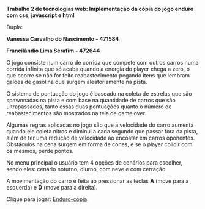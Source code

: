 **Trabalho 2 de tecnologias web: Implementação da cópia do jogo enduro com css, javascript e html**

Dupla:

**Vanessa Carvalho do Nascimento - 471584**

**Francilândio Lima Serafim - 472644**

O jogo consiste num carro de corrida que compete com outros carros numa corrida infinita que só acaba quando a energia do player chega a zero, o que ocorre se não for feito reabastecimento pegando itens que lembram galões de gasolina que surgem aleatoriamente na pista.

O sistema de pontuação do jogo é baseado na coleta de estrelas que são spawnnadas na pista e com base na quantidade de carros que são ultrapassados, tanto essas duas pontuações quanto o número de reabastecimentos são mostrados na tela de game over.

Algumas regras aplicadas no jogo são que a velocidade do carro aumenta quando ele coleta nitros e diminui a cada segundo que passar fora da pista, além de ter uma redução de velocidade ao encostar em carros oponentes. Obstáculos na cena surgem em forma de cones, e se o player colidir com os mesmos, perde pontos.

No menu principal o usuário tem 4 opções de cenários para escolher, sendo eles: cenário noturno, diurno, com neve e com cerração.

A movimentação do carro é feita ao pressionar as teclas **A** (move para a esquerda) e **D** (move para a direita).

Clique para jogar: [Enduro-cópia](https://francilandio07.github.io/Lab_TecnologiasWeb/Trabalho2/).
